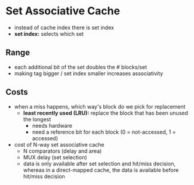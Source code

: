 # Set Associative Cache
- instead of cache index there is set index
- **set index:** selects which set

## Range
- each additional bit of the set doubles the # blocks/set
- making tag bigger / set index smaller increases associativity

## Costs
- when a miss happens, which way's block do we pick for replacement
    - **least recently used (LRU):** replace the block that has been unused the longest
        - needs hardware
        - need a reference bit for each block (0 = not-accessed, 1 = accessed)
- cost of N-way set associative cache
    - N comparators (delay and area)
    - MUX delay (set selection)
    - data is only available after set selection and hit/miss decision, whereas in a direct-mapped cache, the data is available before hit/miss decision

